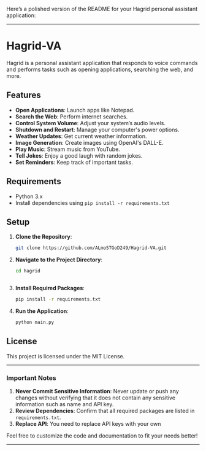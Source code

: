 Here’s a polished version of the README for your Hagrid personal assistant application:

---

# Hagrid-VA

Hagrid is a personal assistant application that responds to voice commands and performs tasks such as opening applications, searching the web, and more.

## Features

- **Open Applications**: Launch apps like Notepad.
- **Search the Web**: Perform internet searches.
- **Control System Volume**: Adjust your system’s audio levels.
- **Shutdown and Restart**: Manage your computer's power options.
- **Weather Updates**: Get current weather information.
- **Image Generation**: Create images using OpenAI's DALL-E.
- **Play Music**: Stream music from YouTube.
- **Tell Jokes**: Enjoy a good laugh with random jokes.
- **Set Reminders**: Keep track of important tasks.

## Requirements

- Python 3.x
- Install dependencies using `pip install -r requirements.txt`

## Setup

1. **Clone the Repository**:
   ```bash
   git clone https://github.com/ALmoSTGoD249/Hagrid-VA.git
   ```
2. **Navigate to the Project Directory**:
   ```bash
   cd hagrid
   ```
     ```
3. **Install Required Packages**:
   ```bash
   pip install -r requirements.txt
   ```
5. **Run the Application**:
   ```bash
   python main.py
   ```

## License

This project is licensed under the MIT License. 

---

### Important Notes

1. **Never Commit Sensitive Information**: Never update or push any changes without verifying that it does not contain any sensitive information such as name and API key.
2. **Review Dependencies**: Confirm that all required packages are listed in `requirements.txt`.
3. **Replace API**: You need to replace API keys with your own

Feel free to customize the code and documentation to fit your needs better!

---
